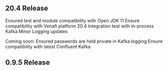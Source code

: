 
20.4 Release
---
Ensured test and module compatibility with Open JDK 11
Ensure compatibility with Venafi platform 20.4
Integration test with in-process Kafka
Minor Logging updates

Coming soon:
Ensured passwords are held private in Kafka logging
Ensure compatibility with latest Confluent Kafka


0.9.5 Release
----
